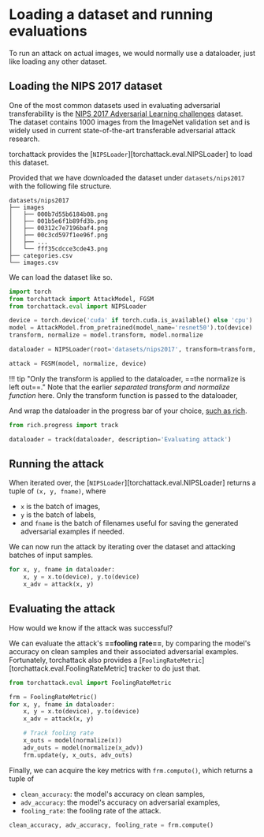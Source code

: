 # Loading a dataset and running evaluations

To run an attack on actual images, we would normally use a dataloader, just like loading any other dataset.

## Loading the NIPS 2017 dataset

One of the most common datasets used in evaluating adversarial transferability is the [NIPS 2017 Adversarial Learning challenges](https://www.kaggle.com/datasets/google-brain/nips-2017-adversarial-learning-development-set) dataset. The dataset contains 1000 images from the ImageNet validation set and is widely used in current state-of-the-art transferable adversarial attack research.

torchattack provides the [`NIPSLoader`][torchattack.eval.NIPSLoader] to load this dataset.

Provided that we have downloaded the dataset under `datasets/nips2017` with the following file structure.

```tree
datasets/nips2017
├── images
│   ├── 000b7d55b6184b08.png
│   ├── 001b5e6f1b89fd3b.png
│   ├── 00312c7e7196baf4.png
│   ├── 00c3cd597f1ee96f.png
│   ├── ...
│   └── fff35cdcce3cde43.png
├── categories.csv
└── images.csv
```

We can load the dataset like so.

```python hl_lines="3 9"
import torch
from torchattack import AttackModel, FGSM
from torchattack.eval import NIPSLoader

device = torch.device('cuda' if torch.cuda.is_available() else 'cpu')
model = AttackModel.from_pretrained(model_name='resnet50').to(device)
transform, normalize = model.transform, model.normalize

dataloader = NIPSLoader(root='datasets/nips2017', transform=transform, batch_size=16)

attack = FGSM(model, normalize, device)
```

!!! tip "Only the transform is applied to the dataloader, ==the normalize is left out==."
    Note that the earlier _separated transform and normalize function_ here. Only the transform function is passed to the dataloader,

And wrap the dataloader in the progress bar of your choice, [such as rich](https://rich.readthedocs.io/en/stable/progress.html).

```python
from rich.progress import track

dataloader = track(dataloader, description='Evaluating attack')
```

## Running the attack

When iterated over, the [`NIPSLoader`][torchattack.eval.NIPSLoader] returns a tuple of `(x, y, fname)`, where

- `x` is the batch of images,
- `y` is the batch of labels,
- and `fname` is the batch of filenames useful for saving the generated adversarial examples if needed.

We can now run the attack by iterating over the dataset and attacking batches of input samples.

```python
for x, y, fname in dataloader:
    x, y = x.to(device), y.to(device)
    x_adv = attack(x, y)
```

## Evaluating the attack

How would we know if the attack was successful?

We can evaluate the attack's **==fooling rate==**, by comparing the model's accuracy on clean samples and their associated adversarial examples. Fortunately, torchattack also provides a [`FoolingRateMetric`][torchattack.eval.FoolingRateMetric] tracker to do just that.

```python hl_lines="3 8-11"
from torchattack.eval import FoolingRateMetric

frm = FoolingRateMetric()
for x, y, fname in dataloader:
    x, y = x.to(device), y.to(device)
    x_adv = attack(x, y)

    # Track fooling rate
    x_outs = model(normalize(x))
    adv_outs = model(normalize(x_adv))
    frm.update(y, x_outs, adv_outs)
```

Finally, we can acquire the key metrics with `frm.compute()`, which returns a tuple of

- `clean_accuracy`: the model's accuracy on clean samples,
- `adv_accuracy`: the model's accuracy on adversarial examples,
- `fooling_rate`: the fooling rate of the attack.

```python
clean_accuracy, adv_accuracy, fooling_rate = frm.compute()
```
